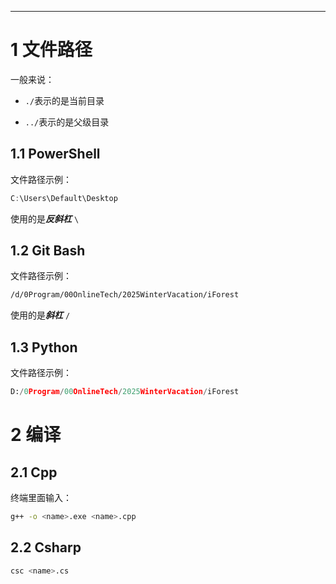---

# 1 文件路径

一般来说：

* `./`​表示的是当前目录

* `../`​表示的是父级目录

## 1.1 PowerShell

文件路径示例：

```powershell
C:\Users\Default\Desktop
```

使用的是***反斜杠*** `\`​

## 1.2 Git Bash

文件路径示例：

```bash
/d/0Program/00OnlineTech/2025WinterVacation/iForest
```

使用的是***斜杠*** `/`​

## 1.3 Python

文件路径示例：

```python
D:/0Program/00OnlineTech/2025WinterVacation/iForest
```

# 2 编译

## 2.1 Cpp

终端里面输入：

```bash
g++ -o <name>.exe <name>.cpp
```

## 2.2 Csharp

```bash
csc <name>.cs
```

‍

